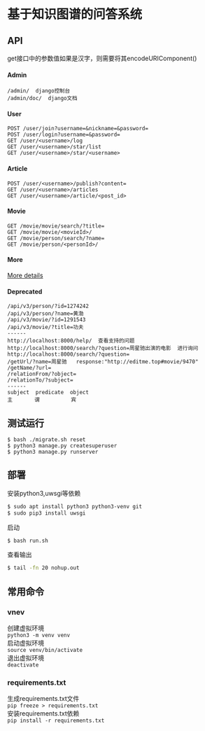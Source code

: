 
# 基于知识图谱的问答系统

## API

get接口中的参数值如果是汉字，则需要将其encodeURIComponent()

#### Admin

```plain
/admin/  django控制台
/admin/doc/  django文档
```

#### User

```plain
POST /user/join?username=&nickname=&password=
POST /user/login?username=&password=
GET /user/<username>/log
GET /user/<username>/star/list
GET /user/<username>/star/<username>
```

#### Article

```plain
POST /user/<username>/publish?content=
GET /user/<username>/articles
GET /user/<username>/article/<post_id>
```

#### Movie

```plain
GET /movie/movie/search/?title=
GET /movie/movie/<movieId>/
GET /movie/person/search/?name=
GET /movie/person/<personId>/
```

#### More

[More details](users/requests.http)

#### Deprecated

```plain
/api/v3/person/?id=1274242
/api/v3/person/?name=黄渤
/api/v3/movie/?id=1291543
/api/v3/movie/?title=功夫
------
http://localhost:8000/help/  查看支持的问题
http://localhost:8000/search/?question=周星驰出演的电影  进行询问
http://localhost:8000/search/?question=
/getUrl/?name=周星驰   response:"http://editme.top#movie/9470"
/getName/?url=
/relationFrom/?object=
/relationTo/?subject=
------
subject  predicate  object  
主       谓          宾
```

## 测试运行

```
$ bash ./migrate.sh reset
$ python3 manage.py createsuperuser
$ python3 manage.py runserver
```


## 部署

安装python3,uwsgi等依赖

```bash
$ sudo apt install python3 python3-venv git
$ sudo pip3 install uwsgi
```

启动
```bash
$ bash run.sh
```

查看输出
```bash
$ tail -fn 20 nohup.out
```

## 常用命令

### vnev

创建虚拟环境  
`python3 -m venv venv`  
启动虚拟环境  
`source venv/bin/activate`  
退出虚拟环境  
`deactivate`


### requirements.txt

生成requirements.txt文件  
`pip freeze > requirements.txt`  
安装requirements.txt依赖  
`pip install -r requirements.txt`  